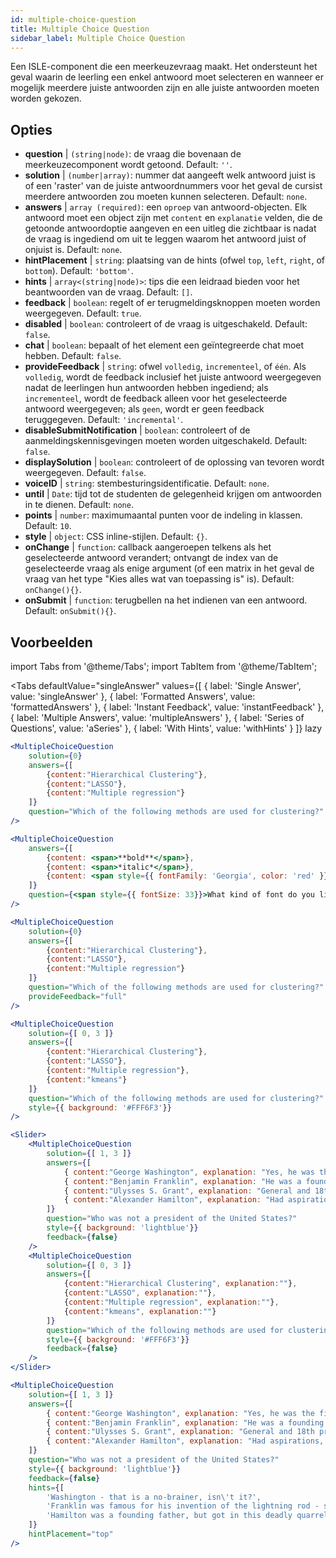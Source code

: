 ```yaml
---
id: multiple-choice-question 
title: Multiple Choice Question
sidebar_label: Multiple Choice Question
---
```


Een ISLE-component die een meerkeuzevraag maakt. Het ondersteunt het geval waarin de leerling een enkel antwoord moet selecteren en wanneer er mogelijk meerdere juiste antwoorden zijn en alle juiste antwoorden moeten worden gekozen.

## Opties

* __question__ | `(string|node)`: de vraag die bovenaan de meerkeuzecomponent wordt getoond. Default: `''`.
* __solution__ | `(number|array)`: nummer dat aangeeft welk antwoord juist is of een 'raster' van de juiste antwoordnummers voor het geval de cursist meerdere antwoorden zou moeten kunnen selecteren. Default: `none`.
* __answers__ | `array (required)`: een `oproep` van antwoord-objecten. Elk antwoord moet een object zijn met `content` en `explanatie` velden, die de getoonde antwoordoptie aangeven en een uitleg die zichtbaar is nadat de vraag is ingediend om uit te leggen waarom het antwoord juist of onjuist is. Default: `none`.
* __hintPlacement__ | `string`: plaatsing van de hints (ofwel `top`, `left`, `right`, of `bottom`). Default: `'bottom'`.
* __hints__ | `array<(string|node)>`: tips die een leidraad bieden voor het beantwoorden van de vraag. Default: `[]`.
* __feedback__ | `boolean`: regelt of er terugmeldingsknoppen moeten worden weergegeven. Default: `true`.
* __disabled__ | `boolean`: controleert of de vraag is uitgeschakeld. Default: `false`.
* __chat__ | `boolean`: bepaalt of het element een geïntegreerde chat moet hebben. Default: `false`.
* __provideFeedback__ | `string`: ofwel `volledig`, `incrementeel`, of `één`. Als `volledig`, wordt de feedback inclusief het juiste antwoord weergegeven nadat de leerlingen hun antwoorden hebben ingediend; als `incrementeel`, wordt de feedback alleen voor het geselecteerde antwoord weergegeven; als `geen`, wordt er geen feedback teruggegeven. Default: `'incremental'`.
* __disableSubmitNotification__ | `boolean`: controleert of de aanmeldingskennisgevingen moeten worden uitgeschakeld. Default: `false`.
* __displaySolution__ | `boolean`: controleert of de oplossing van tevoren wordt weergegeven. Default: `false`.
* __voiceID__ | `string`: stembesturingsidentificatie. Default: `none`.
* __until__ | `Date`: tijd tot de studenten de gelegenheid krijgen om antwoorden in te dienen. Default: `none`.
* __points__ | `number`: maximumaantal punten voor de indeling in klassen. Default: `10`.
* __style__ | `object`: CSS inline-stijlen. Default: `{}`.
* __onChange__ | `function`: callback aangeroepen telkens als het geselecteerde antwoord verandert; ontvangt de index van de geselecteerde vraag als enige argument (of een matrix in het geval de vraag van het type "Kies alles wat van toepassing is" is). Default: `onChange(){}`.
* __onSubmit__ | `function`: terugbellen na het indienen van een antwoord. Default: `onSubmit(){}`.


## Voorbeelden

import Tabs from '@theme/Tabs';
import TabItem from '@theme/TabItem';

<Tabs
    defaultValue="singleAnswer"
    values={[
        { label: 'Single Answer', value: 'singleAnswer' },
        { label: 'Formatted Answers', value: 'formattedAnswers' },
        { label: 'Instant Feedback', value: 'instantFeedback' },
        { label: 'Multiple Answers', value: 'multipleAnswers' },
        { label: 'Series of Questions', value: 'aSeries' },
        { label: 'With Hints', value: 'withHints' }
    ]}
    lazy
>

<TabItem value="singleAnswer">

```jsx live
<MultipleChoiceQuestion
    solution={0}
    answers={[
        {content:"Hierarchical Clustering"},
        {content:"LASSO"},
        {content:"Multiple regression"}
    ]}
    question="Which of the following methods are used for clustering?"
/>
```

</TabItem>

<TabItem value="formattedAnswers" >

```jsx live
<MultipleChoiceQuestion
    answers={[
        {content: <span>**bold**</span>},
        {content: <span>*italic*</span>},
        {content: <span style={{ fontFamily: 'Georgia', color: 'red' }}>styled</span>}
    ]}
    question={<span style={{ fontSize: 33}}>What kind of font do you like the most?</span>}
/>
```

</TabItem>

<TabItem value="instantFeedback">

```jsx live
<MultipleChoiceQuestion
    solution={0}
    answers={[
        {content:"Hierarchical Clustering"},
        {content:"LASSO"},
        {content:"Multiple regression"}
    ]}
    question="Which of the following methods are used for clustering?"
    provideFeedback="full"
/>
```

</TabItem>

<TabItem value="multipleAnswers">

```jsx live
<MultipleChoiceQuestion
    solution={[ 0, 3 ]}
    answers={[
        {content:"Hierarchical Clustering"},
        {content:"LASSO"},
        {content:"Multiple regression"},
        {content:"kmeans"}
    ]}
    question="Which of the following methods are used for clustering?"
    style={{ background: '#FFF6F3'}}
/>
```

</TabItem>

<TabItem value="aSeries">

```jsx live
<Slider>
    <MultipleChoiceQuestion
        solution={[ 1, 3 ]}
        answers={[
            { content:"George Washington", explanation: "Yes, he was the first president." },
            { content:"Benjamin Franklin", explanation: "He was a founding father."},
            { content:"Ulysses S. Grant", explanation: "General and 18th president." },
            { content:"Alexander Hamilton", explanation: "Had aspirations, but died in a duel." }
        ]}
        question="Who was not a president of the United States?"
        style={{ background: 'lightblue'}}
        feedback={false}
    />
    <MultipleChoiceQuestion
        solution={[ 0, 3 ]}
        answers={[
            {content:"Hierarchical Clustering", explanation:""},
            {content:"LASSO", explanation:""},
            {content:"Multiple regression", explanation:""},
            {content:"kmeans", explanation:""}
        ]}
        question="Which of the following methods are used for clustering?"
        style={{ background: '#FFF6F3'}}
        feedback={false}
    />
</Slider>
```

</TabItem>

<TabItem value="withHints">

```jsx live
<MultipleChoiceQuestion
    solution={[ 1, 3 ]}
    answers={[
        { content:"George Washington", explanation: "Yes, he was the first president." },
        { content:"Benjamin Franklin", explanation: "He was a founding father."},
        { content:"Ulysses S. Grant", explanation: "General and 18th president." },
        { content:"Alexander Hamilton", explanation: "Had aspirations, but died in a duel." }
    ]}
    question="Who was not a president of the United States?"
    style={{ background: 'lightblue'}}
    feedback={false}
    hints={[
        'Washington - that is a no-brainer, isn\'t it?',
        'Franklin was famous for his invention of the lightning rod - so why become more?',
        'Hamilton was a founding father, but got in this deadly quarrel with Aaron Burr.',
    ]}
    hintPlacement="top"
/>
```

</TabItem>

</Tabs>
